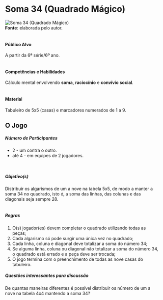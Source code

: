# Soma 34 (Quadrado Mágico)

![Soma 34 (Quadrado Mágico)](/imagens/jogos/soma-34.png "Soma 34 (Quadrado Mágico)")  
**Fonte:** elaborada pelo autor.  
<br>  

#### <i class="fa fa-user"></i> Público Alvo
A partir da 6ª série/6º ano.  
<br>

#### <i class="fa fa-child"></i> Competências e Habilidades  
Cálculo mental envolvendo **soma**, **raciocínio** e **convívio social**.  
<br>

#### <i class="fa fa-scissors"></i> Material  
Tabuleiro de 5x5 (casas) e marcadores numerados de 1 a 9.  

## <div class="row text-center">O Jogo</div>  
##### <i class="fa fa-users"></i> Número de Participantes  
- 2 - um contra o outro.  
- até 4 - em equipes de 2 jogadores.  
<br> 

##### <i class="fa fa-trophy"></i> Objetivo(s)  
Distribuir os algarismos de um a nove na tabela 5x5, de modo a manter a soma 34 no quadrado, isto é, a soma das linhas, das colunas e das diagonais seja sempre 28.  
<br>  

##### <i class="fa fa-thumb-tack"></i> Regras  
  1. O(s) jogador(es) devem completar o quadrado utilizando todas as peças;
  2. Cada algarismo só pode surgir uma única vez no quadrado;  
  3. Cada linha, coluna e diagonal deve totalizar a soma do número 34;  
  4. Se alguma linha, coluna ou diagonal não totalizar a soma do número 34, o quadrado está errado e a peça deve ser trocada;  
  5. O jogo termina com o preenchimento de todas as nove casas do tabuleiro.  

##### <i class="fa fa-thumb-tack"></i> Questões interessantes para discussão  
  De quantas maneiras diferentes é possível distribuir os número de um a nove na tabela 4x4 mantendo a soma 34?  

<br>  
<br>  
